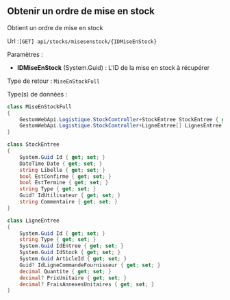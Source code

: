 ## <span id='obtenirordremiseenstock'>Obtenir un ordre de mise en stock</span>

Obtient un ordre de mise en stock

Url :`[GET] api/stocks/misesenstock/{IDMiseEnStock}`

Paramètres : 

- **IDMiseEnStock** (System.Guid) : L'ID de la mise en stock à récupérer

Type de retour : `MiseEnStockFull`

Type(s) de données :

```csharp
class MiseEnStockFull
{
	GestomWebApi.Logistique.StockController+StockEntree StockEntree { get; set; }
	GestomWebApi.Logistique.StockController+LigneEntree[] LignesEntree { get; set; }
}

class StockEntree
{
	System.Guid Id { get; set; }
	DateTime Date { get; set; }
	string Libelle { get; set; }
	bool EstConfirme { get; set; }
	bool EstTermine { get; set; }
	string Type { get; set; }
	Guid? IdUtilisateur { get; set; }
	string Commentaire { get; set; }
}

class LigneEntree
{
	System.Guid Id { get; set; }
	string Type { get; set; }
	System.Guid IdEntree { get; set; }
	System.Guid IdStock { get; set; }
	System.Guid ArticleId { get; set; }
	Guid? IdLigneCommandeFournisseur { get; set; }
	decimal Quantite { get; set; }
	decimal? PrixUnitaire { get; set; }
	decimal? FraisAnnexesUnitaires { get; set; }
}

```

